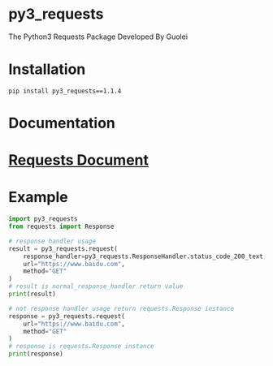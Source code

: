 # py3_requests

The Python3 Requests Package Developed By Guolei

# Installation

```shell
pip install py3_requests==1.1.4
```

# Documentation

# [Requests Document](https://requests.readthedocs.io/en/latest/)

# Example

```python
import py3_requests
from requests import Response

# response handler usage 
result = py3_requests.request(
    response_handler=py3_requests.ResponseHandler.status_code_200_text,
    url="https://www.baidu.com",
    method="GET"
)
# result is normal_response_handler return value
print(result)

# not response handler usage return requests.Response instance
response = py3_requests.request(
    url="https://www.baidu.com",
    method="GET"
)
# response is requests.Response instance
print(response)
```
